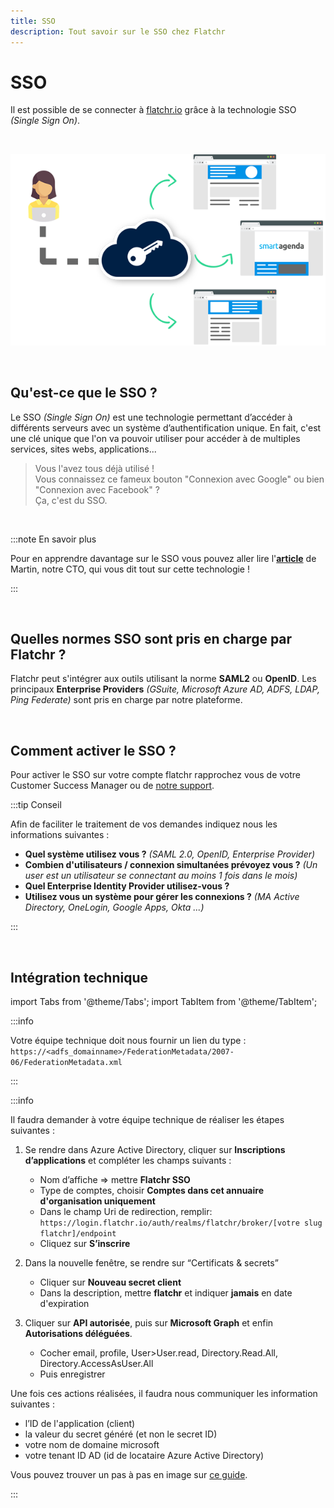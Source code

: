 ```yaml
---
title: SSO
description: Tout savoir sur le SSO chez Flatchr
---
```



# SSO


Il est possible de se connecter à [flatchr.io](https://www.flatchr.io/) grâce à la technologie SSO *(Single Sign On)*.

<br/>

![Illustration SSO](/img/rdv-internet-sso.png)

<br/>

## Qu'est-ce que le SSO ? 


Le SSO *(Single Sign On)* est une technologie permettant d’accéder à différents serveurs  avec un système d’authentification unique.
En fait, c'est une clé unique que l'on va pouvoir utiliser pour accéder à de multiples services, sites webs, applications... 

> Vous l'avez tous déjà utilisé !  
> Vous connaissez ce fameux bouton "Connexion avec Google" ou bien "Connexion avec Facebook" ?  
> Ça, c'est du SSO.

<br/>

:::note En savoir plus

Pour en apprendre davantage sur le SSO vous pouvez aller lire l'[**article**](https://blog.flatchr.io/sso-single-sign-on-authentification-unique) de Martin, notre CTO, qui vous dit tout sur cette technologie ! 

:::

<br/>

## Quelles normes SSO sont pris en charge par Flatchr ?


Flatchr peut s'intégrer aux outils utilisant la norme **SAML2** ou **OpenID**. 
Les principaux **Enterprise Providers** *(GSuite, Microsoft Azure AD, ADFS, LDAP, Ping Federate)* sont pris en charge par notre plateforme. 

<br/>

## Comment activer le SSO ? 

Pour activer le SSO sur votre compte flatchr rapprochez vous de votre Customer Success Manager ou de [notre support](mailto:support@flatchr.io).

:::tip Conseil

Afin de faciliter le traitement de vos demandes indiquez nous les informations suivantes : 
- **Quel système utilisez vous ?** *(SAML 2.0, OpenID, Enterprise Provider)*
- **Combien d'utilisateurs / connexion simultanées prévoyez vous ?**  *(Un user est un utilisateur se connectant au moins 1 fois dans le mois)*
- **Quel Enterprise Identity Provider utilisez-vous ?**
- **Utilisez vous un système pour gérer les connexions ?**  *(MA Active Directory, OneLogin, Google Apps, Okta ...)*

:::

<br/>

## Intégration technique

import Tabs from '@theme/Tabs';
import TabItem from '@theme/TabItem';


<Tabs>
<TabItem value="adfs" label="ADFS" default>

:::info

Votre équipe technique doit nous fournir un lien du type : `https://<adfs_domainname>/FederationMetadata/2007-06/FederationMetadata.xml`

:::

</TabItem>
<TabItem value="MAAD" label="Microsoft Azure AD" >


:::info

Il faudra demander à votre équipe technique de réaliser les étapes suivantes : 

1. Se rendre dans Azure Active Directory, cliquer sur **Inscriptions d’applications** et compléter les champs suivants :
    - Nom d’affiche => mettre **Flatchr SSO**
    - Type de comptes, choisir **Comptes dans cet annuaire d'organisation uniquement**
    - Dans le champ Uri de redirection, remplir: `https://login.flatchr.io/auth/realms/flatchr/broker/[votre slug flatchr]/endpoint`
    - Cliquez sur **S’inscrire**


2. Dans la nouvelle fenêtre, se rendre sur “Certificats & secrets”
    - Cliquer sur **Nouveau secret client**
    - Dans la description, mettre **flatchr** et indiquer **jamais** en date d'expiration


3. Cliquer sur **API autorisée**, puis sur **Microsoft Graph** et enfin **Autorisations déléguées**.
    - Cocher email, profile, User>User.read, Directory.Read.All, Directory.AccessAsUser.All
    - Puis enregistrer


Une fois ces actions réalisées, il faudra nous communiquer les information suivantes : 
- l’ID de l'application (client)
- la valeur du secret généré (et non le secret ID)
- votre nom de domaine microsoft
- votre tenant ID AD (id de locataire Azure Active Directory)


Vous pouvez trouver un pas à pas en image sur [ce guide](https://playbook.stakater.com/content/workshop/aad-in-openshift.html).

:::

</TabItem>
</Tabs>


